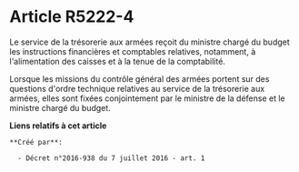 # Article R5222-4

Le service de la trésorerie aux armées reçoit du ministre chargé du budget les instructions financières et comptables
relatives, notamment, à l'alimentation des caisses et à la tenue de la comptabilité. 

Lorsque les missions du contrôle général des armées portent sur des questions d'ordre technique relatives au service de la
trésorerie aux armées, elles sont fixées conjointement par le ministre de la défense et le ministre chargé du budget.

**Liens relatifs à cet article**

	**Créé par**:

	  - Décret n°2016-938 du 7 juillet 2016 - art. 1
